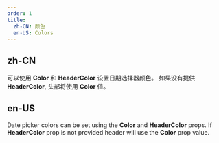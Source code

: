 ```yaml
---
order: 1
title:
  zh-CN: 颜色
  en-US: Colors
---
```


## zh-CN

可以使用 **Color** 和 **HeaderColor** 设置日期选择器颜色。 如果没有提供 **HeaderColor**, 头部将使用 **Color** 值。

## en-US

Date picker colors can be set using the **Color** and **HeaderColor** props. If **HeaderColor** prop is not provided header will
use the **Color** prop value.
